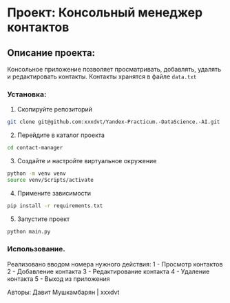 # Проект: Консольный менеджер контактов
## Описание проекта:
Консольное приложение позволяет просматривать, добавлять, удалять и редактировать контакты. Контакты хранятся в файле `data.txt`

### Установка:
1. Скопируйте репозиторий
```bash
git clone git@github.com:xxxdvt/Yandex-Practicum.-DataScience.-AI.git
```
2. Перейдите в каталог проекта
```bash
cd contact-manager
```
3. Создайте и настройте виртуальное окружение 
```bash 
python -m venv venv
source venv/Scripts/activate
```
4. Примените зависимости
```bash
pip install -r requirements.txt
```
5. Запустите проект
```bash
python main.py
```

### Использование.
Реализовано вводом номера нужного действия:
  1 - Просмотр контактов
  2 - Добавление контакта
  3 - Редактирование контакта
  4 - Удаление контакта
  5 - Выход из приложения

Авторы:
Давит Мушкамбарян | xxxdvt
